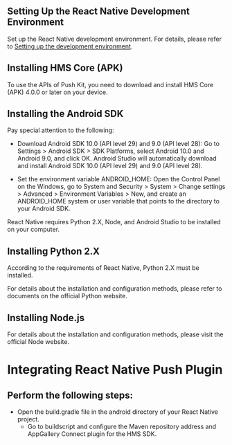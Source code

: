 ## Setting Up the React Native Development Environment
Set up the React Native development environment. For details, please refer to [Setting up the development environment](https://reactnative.dev/docs/environment-setup).

## Installing HMS Core (APK)

To use the APIs of Push Kit, you need to download and install HMS Core (APK) 4.0.0 or later on your device.

## Installing the Android SDK

Pay special attention to the following:

* Download Android SDK 10.0 (API level 29) and 9.0 (API level 28):
Go to Settings > Android SDK > SDK Platforms, select Android 10.0 and Android 9.0, and click OK. Android Studio will automatically download and install Android SDK 10.0 (API level 29) and 9.0 (API level 28).

* Set the environment variable ANDROID_HOME:
Open the Control Panel on the Windows, go to System and Security > System > Change settings > Advanced > Environment Variables > New, and create an ANDROID_HOME system or user variable that points to the directory to your Android SDK.

React Native requires Python 2.X, Node, and Android Studio to be installed on your computer.

## Installing Python 2.X
According to the requirements of React Native, Python 2.X must be installed.

For details about the installation and configuration methods, please refer to documents on the official Python website.

## Installing Node.js
For details about the installation and configuration methods, please visit the official Node website.

# Integrating React Native Push Plugin

## Perform the following steps:

* Open the build.gradle file in the android directory of your React Native project.
  * Go to buildscript and configure the Maven repository address and AppGallery Connect plugin for the HMS SDK.
